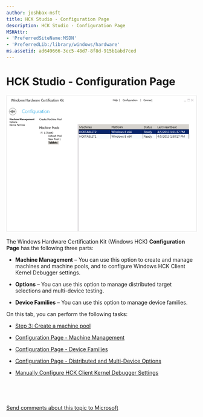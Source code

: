 ```yaml
---
author: joshbax-msft
title: HCK Studio - Configuration Page
description: HCK Studio - Configuration Page
MSHAttr:
- 'PreferredSiteName:MSDN'
- 'PreferredLib:/library/windows/hardware'
ms.assetid: ad649666-3ec5-48d7-8f8d-915b1abd7ced
---
```


# HCK Studio - Configuration Page


![hck studio configuration machine management tab](images/hck-winb-studio-configuration-machinem.png)

The Windows Hardware Certification Kit (Windows HCK) **Configuration Page** has the following three parts:

-   **Machine Management** – You can use this option to create and manage machines and machine pools, and to configure Windows HCK Client Kernel Debugger settings.

-   **Options** – You can use this option to manage distributed target selections and multi-device testing.

-   **Device Families** – You can use this option to manage device families.

On this tab, you can perform the following tasks:

-   [Step 3: Create a machine pool](step-3-create-a-machine-pool.md)

-   [Configuration Page - Machine Management](configuration-page---machine-management.md)

-   [Configuration Page - Device Families](configuration-page---device-families.md)

-   [Configuration Page - Distributed and Multi-Device Options](configuration-page---distributed-and-multi-device-options.md)

-   [Manually Configure HCK Client Kernel Debugger Settings](manually-configure-hck-client-kernel-debugger-settings.md)

 

 

[Send comments about this topic to Microsoft](mailto:wsddocfb@microsoft.com?subject=Documentation%20feedback%20%5Bp_hck\p_hck%5D:%20HCK%20Studio%20-%20Configuration%20Page%20%20RELEASE:%20%284/27/2016%29&body=%0A%0APRIVACY%20STATEMENT%0A%0AWe%20use%20your%20feedback%20to%20improve%20the%20documentation.%20We%20don't%20use%20your%20email%20address%20for%20any%20other%20purpose,%20and%20we'll%20remove%20your%20email%20address%20from%20our%20system%20after%20the%20issue%20that%20you're%20reporting%20is%20fixed.%20While%20we're%20working%20to%20fix%20this%20issue,%20we%20might%20send%20you%20an%20email%20message%20to%20ask%20for%20more%20info.%20Later,%20we%20might%20also%20send%20you%20an%20email%20message%20to%20let%20you%20know%20that%20we've%20addressed%20your%20feedback.%0A%0AFor%20more%20info%20about%20Microsoft's%20privacy%20policy,%20see%20http://privacy.microsoft.com/default.aspx. "Send comments about this topic to Microsoft")




